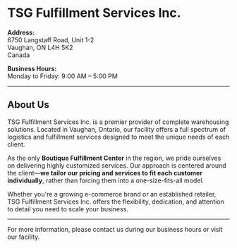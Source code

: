 
# TSG Fulfillment Services Inc.

**Address:**  
6750 Langstaff Road, Unit 1-2  
Vaughan, ON L4H 5K2  
Canada

**Business Hours:**  
Monday to Friday: 9:00 AM – 5:00 PM

---

## About Us

TSG Fulfillment Services Inc. is a premier provider of complete warehousing solutions. Located in Vaughan, Ontario, our facility offers a full spectrum of logistics and fulfillment services designed to meet the unique needs of each client.

As the only **Boutique Fulfillment Center** in the region, we pride ourselves on delivering highly customized services. Our approach is centered around the client—**we tailor our pricing and services to fit each customer individually**, rather than forcing them into a one-size-fits-all model.

Whether you're a growing e-commerce brand or an established retailer, TSG Fulfillment Services Inc. offers the flexibility, dedication, and attention to detail you need to scale your business.

---

For more information, please contact us during our business hours or visit our facility.
